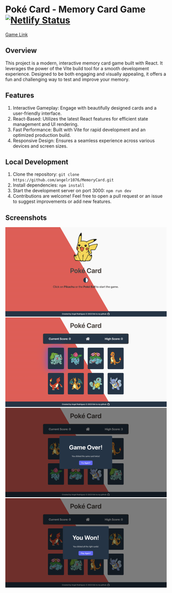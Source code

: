 # Poké Card - Memory Card Game [![Netlify Status](https://api.netlify.com/api/v1/badges/d66c7738-f182-40f0-a964-81602614322a/deploy-status)](https://app.netlify.com/sites/pokecardmemory/deploys)

[Game Link](https://pokecardmemory.netlify.app/)

## Overview

This project is a modern, interactive memory card game built with React. It leverages the power of the Vite build tool for a smooth development experience. Designed to be both engaging and visually appealing, it offers a fun and challenging way to test and improve your memory.

## Features

1. Interactive Gameplay: Engage with beautifully designed cards and a user-friendly interface.
2. React-Based: Utilizes the latest React features for efficient state management and UI rendering.
3. Fast Performance: Built with Vite for rapid development and an optimized production build.
4. Responsive Design: Ensures a seamless experience across various devices and screen sizes.

## Local Development

1. Clone the repository: `git clone https://github.com/angelr1076/MemoryCard.git`
2. Install dependencies: `npm install`
3. Start the development server on port 3000: `npm run dev`
4. Contributions are welcome! Feel free to open a pull request or an issue to suggest improvements or add new features.

## Screenshots

![Landing Page](./src/assets/images/poke-landing.png 'landing page')
![Game Page](./src/assets/images/gamepage.png 'game page')
![Modal Example Lose](./src/assets/images/lose-screen.png 'example of modal for game lost')
![Modal Example Win](./src/assets/images/win-screen.png 'example of modal for game won')

